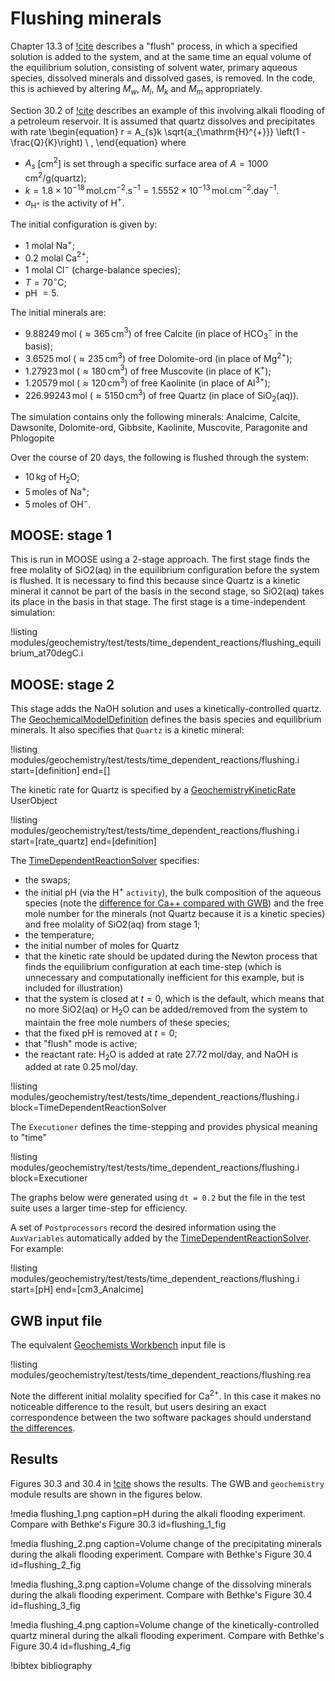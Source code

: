 # Flushing minerals

Chapter 13.3 of [!cite](bethke_2007) describes a "flush" process, in which a specified solution is added to the system, and at the same time an equal volume of the equilibrium solution, consisting of solvent water, primary aqueous species, dissolved minerals and dissolved gases, is removed.  In the code, this is achieved by altering $M_{w}$, $M_{i}$, $M_{k}$ and $M_{m}$ appropriately.

Section 30.2 of [!cite](bethke_2007) describes an example of this involving alkali flooding of a petroleum reservoir.  It is assumed that quartz dissolves and precipitates with rate
\begin{equation}
r = A_{s}k \sqrt{a_{\mathrm{H}^{+}}} \left(1 - \frac{Q}{K}\right) \ ,
\end{equation}
where

- $A_{s}$ \[cm$^{2}$\] is set through a specific surface area of $A = 1000\,$cm$^{2}$/g(quartz);
- $k = 1.8\times 10^{-18}\,$mol.cm$^{-2}$.s$^{-1} = 1.5552\times 10^{-13}\,$mol.cm$^{-2}$.day$^{-1}$.
- $a_{\mathrm{H}^{+}}$ is the activity of H$^{+}$.

The initial configuration is given by:

- 1 molal Na$^{+}$;
- 0.2 molal Ca$^{2+}$;
- 1 molal Cl$^{-}$ (charge-balance species);
- $T=70^{\circ}$C;
- pH $=5$.

The initial minerals are:

- 9.88249$\,$mol ($\approx 365\,$cm$^{3}$) of free Calcite (in place of HCO$_{3}^{-}$ in the basis);
- 3.6525$\,$mol ($\approx 235\,$cm$^{3}$) of free Dolomite-ord (in place of Mg$^{2+}$);
- 1.27923$\,$mol ($\approx 180\,$cm$^{3}$) of free Muscovite (in place of K$^{+}$);
- 1.20579$\,$mol ($\approx 120\,$cm$^{3}$) of free Kaolinite (in place of Al$^{3+}$);
- 226.99243$\,$mol ($\approx 5150\,$cm$^{3}$) of free Quartz (in place of SiO$_{2}$(aq)).

The simulation contains only the following minerals: Analcime, Calcite, Dawsonite, Dolomite-ord, Gibbsite, Kaolinite, Muscovite, Paragonite and Phlogopite

Over the course of 20 days, the following is flushed through the system:

- 10$\,$kg of H$_{2}$O;
- 5$\,$moles of Na$^{+}$;
- 5$\,$moles of OH$^{-}$.

## MOOSE: stage 1

This is run in MOOSE using a 2-stage approach.  The first stage finds the free molality of SiO2(aq) in the equilibrium configuration before the system is flushed.  It is necessary to find this because since Quartz is a kinetic mineral it cannot be part of the basis in the second stage, so SiO2(aq) takes its place in the basis in that stage.  The first stage is a time-independent simulation:

!listing modules/geochemistry/test/tests/time_dependent_reactions/flushing_equilibrium_at70degC.i

## MOOSE: stage 2

This stage adds the NaOH solution and uses a kinetically-controlled quartz.  The [GeochemicalModelDefinition](GeochemicalModelDefinition.md) defines the basis species and equilibrium minerals.  It also specifies that `Quartz` is a kinetic mineral:

!listing modules/geochemistry/test/tests/time_dependent_reactions/flushing.i start=[definition] end=[]

The kinetic rate for Quartz is specified by a [GeochemistryKineticRate](GeochemistryKineticRate.md) UserObject

!listing modules/geochemistry/test/tests/time_dependent_reactions/flushing.i start=[rate_quartz] end=[definition]

The [TimeDependentReactionSolver](AddTimeDependentReactionSolverAction.md) specifies:

- the swaps;
- the initial pH (via the H$^{+}$ `activity`), the bulk composition of the aqueous species (note the [difference for Ca++ compared with GWB](theory/gwb_diff.md)) and the free mole number for the minerals (not Quartz because it is a kinetic species) and free molality of SiO2(aq) from stage 1;
- the temperature;
- the initial number of moles for Quartz
- that the kinetic rate should be updated during the Newton process that finds the equilibrium configuration at each time-step (which is unnecessary and computationally inefficient for this example, but is included for illustration)
- that the system is closed at $t=0$, which is the default, which means that no more SiO2(aq) or H$_{2}$O can be added/removed from the system to maintain the free mole numbers of these species;
- that the fixed pH is removed at $t=0$;
- that "flush" mode is active;
- the reactant rate: H$_{2}$O is added at rate 27.72$\,$mol/day, and NaOH is added at rate 0.25$\,$mol/day.

!listing modules/geochemistry/test/tests/time_dependent_reactions/flushing.i block=TimeDependentReactionSolver

The `Executioner` defines the time-stepping and provides physical meaning to "time"

!listing modules/geochemistry/test/tests/time_dependent_reactions/flushing.i block=Executioner

The graphs below were generated using `dt = 0.2` but the file in the test suite uses a larger time-step for efficiency.

A set of `Postprocessors` record the desired information using the `AuxVariables` automatically added by the [TimeDependentReactionSolver](AddTimeDependentReactionSolverAction.md).  For example:

!listing modules/geochemistry/test/tests/time_dependent_reactions/flushing.i start=[pH] end=[cm3_Analcime]

## GWB input file

The equivalent [Geochemists Workbench](https://www.gwb.com/) input file is

!listing modules/geochemistry/test/tests/time_dependent_reactions/flushing.rea

Note the different initial molality specified for Ca$^{2+}$.  In this case it makes no noticeable difference to the result, but users desiring an exact correspondence between the two software packages should understand [the differences](theory/gwb_diff.md).

## Results

Figures 30.3 and 30.4 in [!cite](bethke_2007) shows the results.  The GWB and `geochemistry` module results are shown in the figures below.

!media flushing_1.png caption=pH during the alkali flooding experiment.  Compare with Bethke's Figure 30.3  id=flushing_1_fig

!media flushing_2.png caption=Volume change of the precipitating minerals during the alkali flooding experiment.  Compare with Bethke's Figure 30.4  id=flushing_2_fig

!media flushing_3.png caption=Volume change of the dissolving minerals during the alkali flooding experiment.  Compare with Bethke's Figure 30.4  id=flushing_3_fig

!media flushing_4.png caption=Volume change of the kinetically-controlled quartz mineral during the alkali flooding experiment.  Compare with Bethke's Figure 30.4  id=flushing_4_fig





!bibtex bibliography